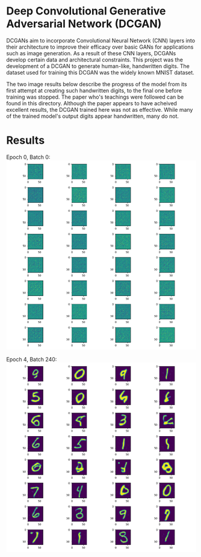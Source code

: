 # Deep Convolutional Generative Adversarial Network (DCGAN)
DCGANs aim to incorporate Convolutional Neural Network (CNN) layers into their architecture to improve their efficacy over basic GANs for applications such as image generation. As a result of these CNN layers, DCGANs develop certain data and architectural constraints. This project was the development of a DCGAN to generate human-like, handwritten digits. The dataset used for training this DCGAN was the widely known MNIST dataset.

The two image results below describe the progress of the model from its first attempt at creating such handwritten digits, to the final one before training was stopped. The paper who's teachings were followed can be found in this directory. Although the paper appears to have acheived excellent results, the DCGAN trained here was not as effective. While many of the trained model's output digits appear handwritten, many do not.

# Results
Epoch 0, Batch 0:
![DCGAN](https://github.com/A-r-s-h-i-a/Personal-Projects/blob/main/DCGAN/Epoch0_Batch0.png)

Epoch 4, Batch 240:
![DCGAN](https://github.com/A-r-s-h-i-a/Personal-Projects/blob/main/DCGAN/Epoch4_Batch240.png)
